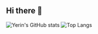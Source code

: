 ## Hi there 👋

<!--
**yerin-04/yerin-04** is a ✨ _special_ ✨ repository because its `README.md` (this file) appears on your GitHub profile.

Here are some ideas to get you started:

- 🔭 I’m currently working on ...
- 🌱 I’m currently learning ...
- 👯 I’m looking to collaborate on ...
- 🤔 I’m looking for help with ...
- 💬 Ask me about ...
- 📫 How to reach me: ...
- 😄 Pronouns: ...
- ⚡ Fun fact: ...
-->

![Yerin's GitHub stats](https://github-readme-stats.vercel.app/api?username={yerin-04}&show_icons=true&theme=radical)
![Top Langs](https://github-readme-stats.vercel.app/api/top-langs/?username={yerin-04})
